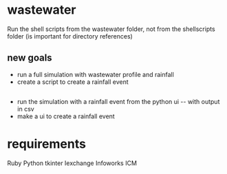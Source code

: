 # wastewater
Run the shell scripts from the wastewater folder, not from the shellscripts folder (is important for directory references)

## new goals
- run a full simulation with wastewater profile and rainfall
- create a script to create a rainfall event



##
- run the simulation with a rainfall event from the python ui
    -- with output in csv
- make a ui to create a rainfall event





# requirements
Ruby
Python tkinter
Iexchange
Infoworks ICM